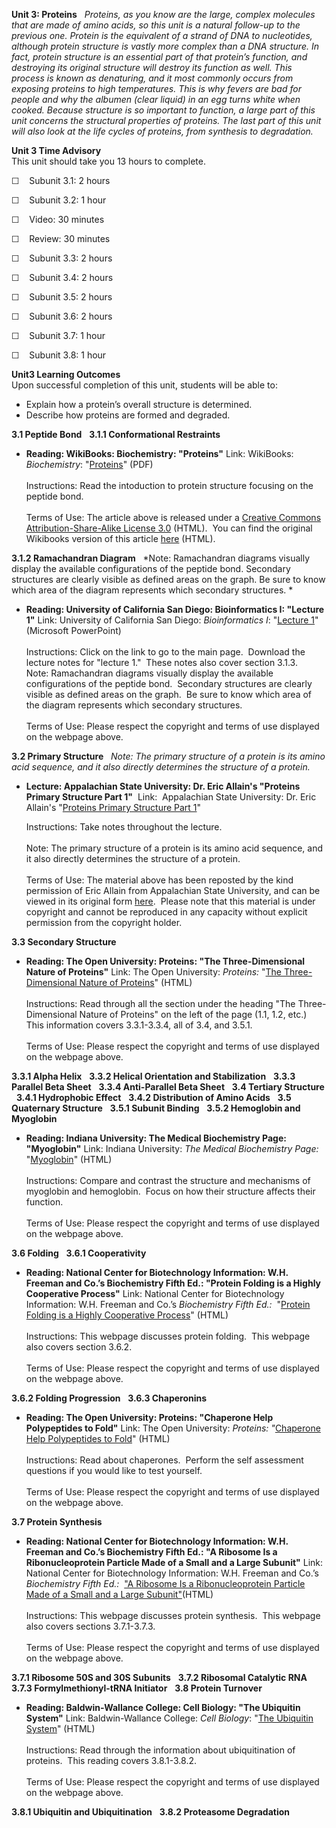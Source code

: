 **Unit 3: Proteins** <span id="3"></span> 
*Proteins, as you know are the large, complex molecules that are made of
amino acids, so this unit is a natural follow-up to the previous one.
Protein is the equivalent of a strand of DNA to nucleotides, although
protein structure is vastly more complex than a DNA structure. In fact,
protein structure is an essential part of that protein’s function, and
destroying its original structure will destroy its function as well.
This process is known as denaturing, and it most commonly occurs from
exposing proteins to high temperatures. This is why fevers are bad for
people and why the albumen (clear liquid) in an egg turns white when
cooked. Because structure is so important to function, a large part of
this unit concerns the structural properties of proteins. The last part
of this unit will also look at the life cycles of proteins, from
synthesis to degradation.*

**Unit 3 Time Advisory**  
This unit should take you 13 hours to complete.

☐    Subunit 3.1: 2 hours

☐    Subunit 3.2: 1 hour

☐    Video: 30 minutes

☐    Review: 30 minutes

☐    Subunit 3.3: 2 hours

☐    Subunit 3.4: 2 hours

☐    Subunit 3.5: 2 hours

☐    Subunit 3.6: 2 hours

☐    Subunit 3.7: 1 hour

☐    Subunit 3.8: 1 hour

**Unit3 Learning Outcomes**  
Upon successful completion of this unit, students will be able to:

-   Explain how a protein’s overall structure is determined.
-   Describe how proteins are formed and degraded.

**3.1 Peptide Bond** <span id="3.1"></span> 
**3.1.1 Conformational Restraints** <span id="3.1.1"></span> 
-   **Reading: WikiBooks: Biochemistry: "Proteins"**
    Link: WikiBooks: *Biochemistry*:
    "[Proteins](https://resources.saylor.org/archived/wp-content/uploads/2012/02/BIO401_Wikibooks_Proteins_2.7.2012.pdf)"
    (PDF)  
        
     Instructions: Read the intoduction to protein structure focusing on
    the peptide bond.  
        
     Terms of Use: The article above is released under a [Creative
    Commons Attribution-Share-Alike License
    3.0](http://creativecommons.org/licenses/by-sa/3.0/) (HTML).  You
    can find the original Wikibooks version of this article
    [here](http://en.wikibooks.org/wiki/Biochemistry/Proteins/Introduction)
    (HTML).

**3.1.2 Ramachandran Diagram** <span id="3.1.2"></span> 
*Note: Ramachandran diagrams visually display the available
configurations of the peptide bond. Secondary structures are clearly
visible as defined areas on the graph. Be sure to know which area of the
diagram represents which secondary structures. *

-   **Reading: University of California San Diego: Bioinformatics I:
    "Lecture 1"**
    Link: University of California San Diego: *Bioinformatics I*:
    "[Lecture 1](http://www.sdsc.edu/pb/edu/pharm201/)" (Microsoft
    PowerPoint)  
        
     Instructions: Click on the link to go to the main page.  Download
    the lecture notes for "lecture 1."  These notes also cover section
    3.1.3.  
     Note: Ramachandran diagrams visually display the available
    configurations of the peptide bond.  Secondary structures are
    clearly visible as defined areas on the graph.  Be sure to know
    which area of the diagram represents which secondary structures.  
        
     Terms of Use: Please respect the copyright and terms of use
    displayed on the webpage above.

**3.2 Primary Structure** <span id="3.2"></span> 
*Note: The primary structure of a protein is its amino acid sequence,
and it also directly determines the structure of a protein.*

-   **Lecture: Appalachian State University: Dr. Eric Allain's "Proteins
    Primary Structure Part 1"**
     Link:  Appalachian State University: Dr. Eric Allain's "[Proteins
    Primary Structure Part
    1](http://www.youtube.com/watch?v=JgQ0hlK9PYU)"  
      
     Instructions: Take notes throughout the lecture.  
        
     Note: The primary structure of a protein is its amino acid
    sequence, and it also directly determines the structure of a
    protein.  
        
     Terms of Use: The material above has been reposted by the kind
    permission of Eric Allain from Appalachian State University, and can
    be viewed in its original form [here](http://vimeo.com/3296558).
     Please note that this material is under copyright and cannot be
    reproduced in any capacity without explicit permission from the
    copyright holder.

**3.3 Secondary Structure** <span id="3.3"></span> 
-   **Reading: The Open University: Proteins: "The Three-Dimensional
    Nature of Proteins"**
    Link: The Open University: *Proteins:* "[The Three-Dimensional
    Nature of
    Proteins](http://openlearn.open.ac.uk/mod/oucontent/view.php?id=398844)"
    (HTML)  
        
     Instructions: Read through all the section under the heading "The
    Three-Dimensional Nature of Proteins" on the left of the page (1.1,
    1.2, etc.)  This information covers 3.3.1-3.3.4, all of 3.4, and
    3.5.1.  
        
     Terms of Use: Please respect the copyright and terms of use
    displayed on the webpage above.

**3.3.1 Alpha Helix** <span id="3.3.1"></span> 
**3.3.2 Helical Orientation and Stabilization** <span
id="3.3.2"></span> 
**3.3.3 Parallel Beta Sheet** <span id="3.3.3"></span> 
**3.3.4 Anti-Parallel Beta Sheet** <span id="3.3.4"></span> 
**3.4 Tertiary Structure** <span id="3.4"></span> 
**3.4.1 Hydrophobic Effect** <span id="3.4.1"></span> 
**3.4.2 Distribution of Amino Acids** <span id="3.4.2"></span> 
**3.5 Quaternary Structure** <span id="3.5"></span> 
**3.5.1 Subunit Binding** <span id="3.5.1"></span> 
**3.5.2 Hemoglobin and Myoglobin** <span id="3.5.2"></span> 
-   **Reading: Indiana University: The Medical Biochemistry Page:
    "Myoglobin"**
    Link: Indiana University: *The Medical Biochemistry Page:*
    "[Myoglobin](http://themedicalbiochemistrypage.org/hemoglobin-myoglobin.html)"
    (HTML)  
        
     Instructions: Compare and contrast the structure and mechanisms of
    myoglobin and hemoglobin.  Focus on how their structure affects
    their function.  
        
     Terms of Use: Please respect the copyright and terms of use
    displayed on the webpage above.

**3.6 Folding** <span id="3.6"></span> 
**3.6.1 Cooperativity** <span id="3.6.1"></span> 
-   **Reading: National Center for Biotechnology Information: W.H.
    Freeman and Co.’s Biochemistry Fifth Ed.: "Protein Folding is a
    Highly Cooperative Process"**
    Link: National Center for Biotechnology Information: W.H. Freeman
    and Co.’s *Biochemistry Fifth Ed.:*  "[Protein Folding is a Highly
    Cooperative
    Process](http://www.ncbi.nlm.nih.gov/bookshelf/br.fcgi?book=stryer&part=A348#A356)"
    (HTML)  
        
     Instructions: This webpage discusses protein folding.  This webpage
    also covers section 3.6.2.  
        
     Terms of Use: Please respect the copyright and terms of use
    displayed on the webpage above.

**3.6.2 Folding Progression** <span id="3.6.2"></span> 
**3.6.3 Chaperonins** <span id="3.6.3"></span> 
-   **Reading: The Open University: Proteins: "Chaperone Help
    Polypeptides to Fold"**
    Link: The Open University: *Proteins: "*[Chaperone Help Polypeptides
    to
    Fold](http://openlearn.open.ac.uk/mod/oucontent/view.php?id=398844&section=2.2)"
    (HTML)  
        
     Instructions: Read about chaperones.  Perform the self assessment
    questions if you would like to test yourself.  
        
     Terms of Use: Please respect the copyright and terms of use
    displayed on the webpage above.

**3.7 Protein Synthesis** <span id="3.7"></span> 
-   **Reading: National Center for Biotechnology Information: W.H.
    Freeman and Co.’s Biochemistry Fifth Ed.: "A Ribosome Is a
    Ribonucleoprotein Particle Made of a Small and a Large Subunit"**
    Link: National Center for Biotechnology Information: W.H. Freeman
    and Co.’s *Biochemistry Fifth Ed.:*  ["A Ribosome Is a
    Ribonucleoprotein Particle Made of a Small and a Large
    Subunit"](http://www.ncbi.nlm.nih.gov/bookshelf/br.fcgi?book=stryer&part=A4164)(HTML)  
        
     Instructions: This webpage discusses protein synthesis.  This
    webpage also covers sections 3.7.1-3.7.3.  
        
     Terms of Use: Please respect the copyright and terms of use
    displayed on the webpage above.

**3.7.1 Ribosome 50S and 30S Subunits** <span id="3.7.1"></span> 
**3.7.2 Ribosomal Catalytic RNA** <span id="3.7.2"></span> 
**3.7.3 Formylmethionyl-tRNA Initiator** <span id="3.7.3"></span> 
**3.8 Protein Turnover** <span id="3.8"></span> 
-   **Reading: Baldwin-Wallance College: Cell Biology: "The Ubiquitin
    System"**
    Link: Baldwin-Wallance College: *Cell Biology*: "[The Ubiquitin
    System](http://homepages.bw.edu/~mbumbuli/cell/ublec/)" (HTML)  
        
     Instructions: Read through the information about ubiquitination of
    proteins.  This reading covers 3.8.1-3.8.2.  
        
     Terms of Use: Please respect the copyright and terms of use
    displayed on the webpage above.

**3.8.1 Ubiquitin and Ubiquitination** <span id="3.8.1"></span> 
**3.8.2 Proteasome Degradation** <span id="3.8.2"></span> 
